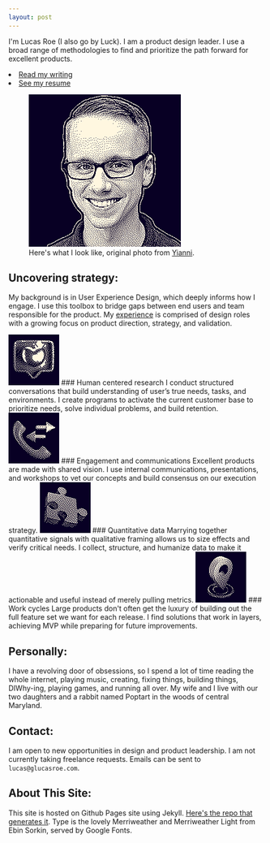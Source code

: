 ```yaml
---
layout: post
---
```

I'm Lucas Roe (I also go by Luck). I am a product design leader. I use a broad range of methodologies to find and prioritize the path forward for excellent products.

<nav>
    <li><a href="/writing">Read my writing</a></li>
    <li><a href="/resume">See my resume</a></li>
</nav>
<figure class="bio__headshot">
  <!-- <source srcset="images/pages/lucas-face.webp" type="image/webp"> -->
  <img alt="A picture of Lucas' face" src="images/pages/lucas-face.gif">
  <figcaption>Here's what I look like, original photo from <a href="http://www.cast83.com/">Yianni</a>.</figcaption>
</figure>

## Uncovering strategy:
My background is in User Experience Design, which deeply informs how I engage. I use this toolbox to bridge gaps between end users and team responsible for the product. My [experience](/resume) is comprised of design roles with a growing focus on product direction, strategy, and validation.


<img alt="illustration of message bubble with a heart" src="images/site/heartmessage.gif" class="bio__illustration" />
### Human centered research
I conduct structured conversations that build understanding of user&rsquo;s true needs, tasks, and environments. I create programs to activate the current customer base to prioritize needs, solve individual problems, and build retention.

<img alt="illustration of a phone with to and from arrows" src="images/site/phone.gif" class="bio__illustration" />
### Engagement and communications
Excellent products are made with shared vision. I use internal communications, presentations, and workshops to vet our concepts and build consensus on our execution strategy.

<img alt="illustration of a puzzle piece" src="images/site/puzzle.gif" class="bio__illustration" />
### Quantitative data
Marrying together quantitative signals with qualitative framing allows us to size effects and verify critical needs. I collect, structure, and humanize data to make it actionable and useful instead of merely pulling metrics.

<img alt="illustration of a map waypoint" src="images/site/waypoint.gif" class="bio__illustration" />
### Work cycles
Large products don't often get the luxury of building out the full feature set we want for each release. I find solutions that work in layers, achieving MVP while preparing for future improvements.

## <a name="personally"></a>Personally:
I have a revolving door of obsessions, so I spend a lot of time reading the whole internet, playing music, creating, fixing things, building things, DIWhy-ing, playing games, and running all over. My wife and I live with our two daughters and a rabbit named Poptart in the woods of central Maryland.

## <a name="contact"></a> Contact:

I am open to new opportunities in design and product leadership. I am not currently taking freelance requests. Emails can be sent to `lucas@glucasroe.com`.

## <a name="aboutthissite"></a> About This Site:
This site is hosted on Github Pages site using Jekyll. [Here's the repo that generates it](https://github.com/glucasroe/glucasroe.github.io). Type is the lovely Merriweather and Merriweather Light from Ebin Sorkin, served by Google Fonts.
